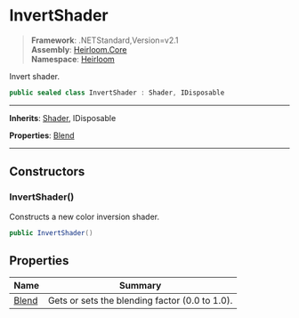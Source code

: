 # InvertShader

> **Framework**: .NETStandard,Version=v2.1  
> **Assembly**: [Heirloom.Core][0]  
> **Namespace**: [Heirloom][0]  

Invert shader.

```cs
public sealed class InvertShader : Shader, IDisposable
```

--------------------------------------------------------------------------------

**Inherits**: [Shader][1], IDisposable

**Properties**: [Blend][2]

--------------------------------------------------------------------------------

## Constructors

### InvertShader()

Constructs a new color inversion shader.

```cs
public InvertShader()
```

## Properties

| Name       | Summary                                        |
|------------|------------------------------------------------|
| [Blend][2] | Gets or sets the blending factor (0.0 to 1.0). |

[0]: ..\Heirloom.Core.md
[1]: Heirloom.Shader.md
[2]: Heirloom.InvertShader.Blend.md
